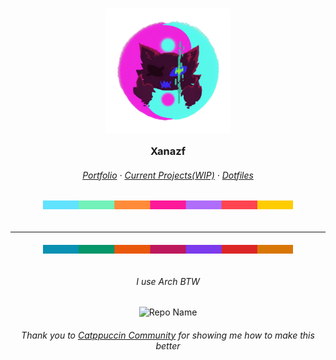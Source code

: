 <h3 align="center">
  <img src="https://github.com/Xanazf/xanazf/blob/main/assets/xanazf-neon-yinyang.png?raw=true" width="200" alt="logo"/><br/>
  <img src="https://raw.githubusercontent.com/catppuccin/catppuccin/main/assets/misc/transparent.png" height="30" width="0px"/>
  Xanazf
  <img src="https://raw.githubusercontent.com/catppuccin/catppuccin/main/assets/misc/transparent.png" height="30" width="0px"/>
</h3>

<h6 align="center">
  <a href="https://xanazf.github.io/">Portfolio</a>
  ·
  <a href="https://github.com/">Current Projects(WIP)</a>
  ·
  <a href="https://github.com/Xanazf/dotfiles">Dotfiles</a>
</h6>

<h6 align="center">
    <img src="https://github.com/Xanazf/xanazf/blob/main/assets/antibaryon.png?raw=true" width="400"/>
</h6>

---

<h6 align="center">
    <img src="https://github.com/Xanazf/xanazf/blob/main/assets/baryon.png?raw=true" width="400"/>
</h6>

<h6 align="center">
  I use Arch BTW
</h6>

<p align="center">
  <img src="https://github-readme-stats.vercel.app/api/top-langs/?username=Xanazf&hide_progress=true&bg_color=1e1e2e&text_color=09ece5&icon_color=7600d6&title_color=00c2cc" alt="Repo Name" />
</p>

<h6 align="center">
  Thank you to <a href="https://github.com/catppuccin">Catppuccin Community</a> for showing me how to make this better
</h6>
